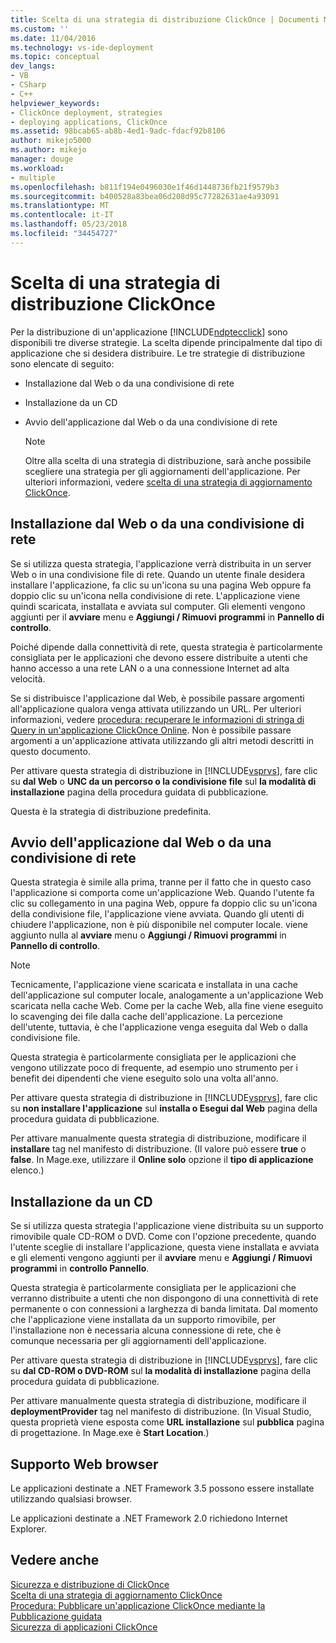 ```yaml
---
title: Scelta di una strategia di distribuzione ClickOnce | Documenti Microsoft
ms.custom: ''
ms.date: 11/04/2016
ms.technology: vs-ide-deployment
ms.topic: conceptual
dev_langs:
- VB
- CSharp
- C++
helpviewer_keywords:
- ClickOnce deployment, strategies
- deploying applications, ClickOnce
ms.assetid: 98bcab65-ab8b-4ed1-9adc-fdacf92b8106
author: mikejo5000
ms.author: mikejo
manager: douge
ms.workload:
- multiple
ms.openlocfilehash: b811f194e0496030e1f46d1448736fb21f9579b3
ms.sourcegitcommit: b400528a83bea06d208d95c77282631ae4a93091
ms.translationtype: MT
ms.contentlocale: it-IT
ms.lasthandoff: 05/23/2018
ms.locfileid: "34454727"
---
```

# <a name="choosing-a-clickonce-deployment-strategy"></a>Scelta di una strategia di distribuzione ClickOnce
Per la distribuzione di un'applicazione [!INCLUDE[ndptecclick](../deployment/includes/ndptecclick_md.md)] sono disponibili tre diverse strategie. La scelta dipende principalmente dal tipo di applicazione che si desidera distribuire. Le tre strategie di distribuzione sono elencate di seguito:  
  
-   Installazione dal Web o da una condivisione di rete  
  
-   Installazione da un CD  
  
-   Avvio dell'applicazione dal Web o da una condivisione di rete  
  
    > [!NOTE]
    >  Oltre alla scelta di una strategia di distribuzione, sarà anche possibile scegliere una strategia per gli aggiornamenti dell'applicazione. Per ulteriori informazioni, vedere [scelta di una strategia di aggiornamento ClickOnce](../deployment/choosing-a-clickonce-update-strategy.md).  
  
## <a name="install-from-the-web-or-a-network-share"></a>Installazione dal Web o da una condivisione di rete  
 Se si utilizza questa strategia, l'applicazione verrà distribuita in un server Web o in una condivisione file di rete. Quando un utente finale desidera installare l'applicazione, fa clic su un'icona su una pagina Web oppure fa doppio clic su un'icona nella condivisione di rete. L'applicazione viene quindi scaricata, installata e avviata sul computer. Gli elementi vengono aggiunti per il **avviare** menu e **Aggiungi / Rimuovi programmi** in **Pannello di controllo**.  
  
 Poiché dipende dalla connettività di rete, questa strategia è particolarmente consigliata per le applicazioni che devono essere distribuite a utenti che hanno accesso a una rete LAN o a una connessione Internet ad alta velocità.  
  
 Se si distribuisce l'applicazione dal Web, è possibile passare argomenti all'applicazione qualora venga attivata utilizzando un URL. Per ulteriori informazioni, vedere [procedura: recuperare le informazioni di stringa di Query in un'applicazione ClickOnce Online](../deployment/how-to-retrieve-query-string-information-in-an-online-clickonce-application.md). Non è possibile passare argomenti a un'applicazione attivata utilizzando gli altri metodi descritti in questo documento.  
  
 Per attivare questa strategia di distribuzione in [!INCLUDE[vsprvs](../code-quality/includes/vsprvs_md.md)], fare clic su **dal Web** o **UNC da un percorso o la condivisione file** sul **la modalità di installazione** pagina della procedura guidata di pubblicazione.  
  
 Questa è la strategia di distribuzione predefinita.  
  
## <a name="start-the-application-from-the-web-or-a-network-share"></a>Avvio dell'applicazione dal Web o da una condivisione di rete  
 Questa strategia è simile alla prima, tranne per il fatto che in questo caso l'applicazione si comporta come un'applicazione Web. Quando l'utente fa clic su collegamento in una pagina Web, oppure fa doppio clic su un'icona della condivisione file, l'applicazione viene avviata. Quando gli utenti di chiudere l'applicazione, non è più disponibile nel computer locale. viene aggiunto nulla al **avviare** menu o **Aggiungi / Rimuovi programmi** in **Pannello di controllo**.  
  
> [!NOTE]
>  Tecnicamente, l'applicazione viene scaricata e installata in una cache dell'applicazione sul computer locale, analogamente a un'applicazione Web scaricata nella cache Web. Come per la cache Web, alla fine viene eseguito lo scavenging dei file dalla cache dell'applicazione. La percezione dell'utente, tuttavia, è che l'applicazione venga eseguita dal Web o dalla condivisione file.  
  
 Questa strategia è particolarmente consigliata per le applicazioni che vengono utilizzate poco di frequente, ad esempio uno strumento per i benefit dei dipendenti che viene eseguito solo una volta all'anno.  
  
 Per attivare questa strategia di distribuzione in [!INCLUDE[vsprvs](../code-quality/includes/vsprvs_md.md)], fare clic su **non installare l'applicazione** sul **installa o Esegui dal Web** pagina della procedura guidata di pubblicazione.  
  
 Per attivare manualmente questa strategia di distribuzione, modificare il **installare** tag nel manifesto di distribuzione. (Il valore può essere **true** o **false**. In Mage.exe, utilizzare il **Online solo** opzione il **tipo di applicazione** elenco.)  

## <a name="install-from-a-cd"></a>Installazione da un CD  
 Se si utilizza questa strategia l'applicazione viene distribuita su un supporto rimovibile quale CD-ROM o DVD. Come con l'opzione precedente, quando l'utente sceglie di installare l'applicazione, questa viene installata e avviata e gli elementi vengono aggiunti per il **avviare** menu e **Aggiungi / Rimuovi programmi** in **controllo Pannello**.  
  
 Questa strategia è particolarmente consigliata per le applicazioni che verranno distribuite a utenti che non dispongono di una connettività di rete permanente o con connessioni a larghezza di banda limitata. Dal momento che l'applicazione viene installata da un supporto rimovibile, per l'installazione non è necessaria alcuna connessione di rete, che è comunque necessaria per gli aggiornamenti dell'applicazione.  
  
 Per attivare questa strategia di distribuzione in [!INCLUDE[vsprvs](../code-quality/includes/vsprvs_md.md)], fare clic su **dal CD-ROM o DVD-ROM** sul **la modalità di installazione** pagina della procedura guidata di pubblicazione.  
  
 Per attivare manualmente questa strategia di distribuzione, modificare il **deploymentProvider** tag nel manifesto di distribuzione. (In Visual Studio, questa proprietà viene esposta come **URL installazione** sul **pubblica** pagina di progettazione. In Mage.exe è **Start Location**.)  
  
## <a name="web-browser-support"></a>Supporto Web browser  
 Le applicazioni destinate a .NET Framework 3.5 possono essere installate utilizzando qualsiasi browser.  
  
 Le applicazioni destinate a .NET Framework 2.0 richiedono Internet Explorer.  
  
## <a name="see-also"></a>Vedere anche  
 [Sicurezza e distribuzione di ClickOnce](../deployment/clickonce-security-and-deployment.md)   
 [Scelta di una strategia di aggiornamento ClickOnce](../deployment/choosing-a-clickonce-update-strategy.md)   
 [Procedura: Pubblicare un'applicazione ClickOnce mediante la Pubblicazione guidata](../deployment/how-to-publish-a-clickonce-application-using-the-publish-wizard.md)   
 [Sicurezza di applicazioni ClickOnce](../deployment/securing-clickonce-applications.md)